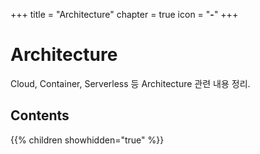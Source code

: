 +++
title = "Architecture"
chapter = true
icon = "<b>-</b>"
+++

# Architecture
Cloud, Container, Serverless 등 Architecture 관련 내용 정리.

## Contents
{{% children showhidden="true" %}}
